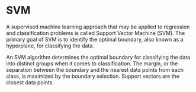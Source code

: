 # SVM
A supervised machine learning approach that may be applied to regression and classification problems is called Support Vector Machine (SVM). The primary goal of SVM is to identify the optimal boundary, also known as a hyperplane, for classifying the data.

An SVM algorithm determines the optimal boundary for classifying the data into distinct groups when it comes to classification. The margin, or the separation between the boundary and the nearest data points from each class, is maximized by the boundary selection. Support vectors are the closest data points.
